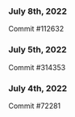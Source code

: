 ### July 8th, 2022

Commit #112632

### July 5th, 2022

Commit #314353


### July 4th, 2022

Commit #72281
